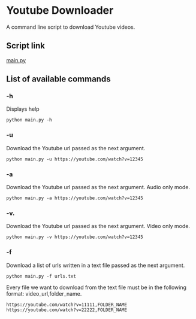 # Youtube Downloader
 A command line script to download Youtube videos.

## Script link
[main.py](main.py)

## List of available commands

### -h
Displays help
```
python main.py -h
```
### -u
Download the Youtube url passed as the next argument.
```
python main.py -u https://youtube.com/watch?v=12345
```
### -a
Download the Youtube url passed as the next argument. Audio only mode.
```
python main.py -a https://youtube.com/watch?v=12345
```
### -v.
Download the Youtube url passed as the next argument. Video only mode.
```
python main.py -v https://youtube.com/watch?v=12345
```
### -f 
Download a list of urls written in a text file passed as the next argument. 
```
python main.py -f urls.txt
```
Every file we want to download from the text file must be in the following format: video_url,folder_name. 
```
https://youtube.com/watch?v=11111,FOLDER_NAME
https://youtube.com/watch?v=22222,FOLDER_NAME
```
